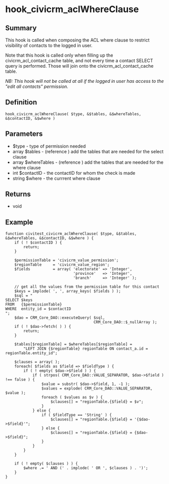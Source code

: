# hook_civicrm_aclWhereClause

## Summary

This hook is called when composing the ACL where clause to restrict
visibility of contacts to the logged in user.

Note that this hook is called only when filling up the
civicrm_acl_contact_cache table, and not every time a contact SELECT
query is performed. Those will join onto the
civicrm_acl_contact_cache table.

*NB: This hook will not be called at all if the logged in user has
access to the "edit all contacts" permission.*

## Definition

    hook_civicrm_aclWhereClause( $type, &$tables, &$whereTables, &$contactID, &$where )

## Parameters

-   $type - type of permission needed
-   array $tables - (reference ) add the tables that are needed for the
    select clause
-   array $whereTables - (reference ) add the tables that are needed
    for the where clause
-   int $contactID - the contactID for whom the check is made
-   string $where - the currrent where clause

## Returns

-   void

## Example

    function civitest_civicrm_aclWhereClause( $type, &$tables, &$whereTables, &$contactID, &$where ) {
        if ( ! $contactID ) {
            return;
        }

        $permissionTable = 'civicrm_value_permission';
        $regionTable     = 'civicrm_value_region';
        $fields          = array( 'electorate' => 'Integer',
                                  'province'   => 'Integer',
                                  'branch'     => 'Integer' );

        // get all the values from the permission table for this contact
        $keys = implode( ', ', array_keys( $fields ) );
        $sql = "
    SELECT $keys
    FROM   {$permissionTable}
    WHERE  entity_id = $contactID
    ";
        $dao = CRM_Core_DAO::executeQuery( $sql,
                                           CRM_Core_DAO::$_nullArray );
        if ( ! $dao->fetch( ) ) {
            return;
        }

        $tables[$regionTable] = $whereTables[$regionTable] =
            "LEFT JOIN {$regionTable} regionTable ON contact_a.id = regionTable.entity_id";

        $clauses = array( );
        foreach( $fields as $field => $fieldType ) {
            if ( ! empty( $dao->$field ) ) {
                if ( strpos( CRM_Core_DAO::VALUE_SEPARATOR, $dao->$field ) !== false ) {
                    $value = substr( $dao->$field, 1, -1 );
                    $values = explode( CRM_Core_DAO::VALUE_SEPARATOR, $value );
                    foreach ( $values as $v ) {
                        $clauses[] = "regionTable.{$field} = $v";
                    }
                } else {
                    if ( $fieldType == 'String' ) {
                        $clauses[] = "regionTable.{$field} = '{$dao->$field}'";
                    } else {
                        $clauses[] = "regionTable.{$field} = {$dao->$field}";
                    }
                }
            }
        }

        if ( ! empty( $clauses ) ) {
            $where .= ' AND (' . implode( ' OR ', $clauses ) . ')';
        }
    }